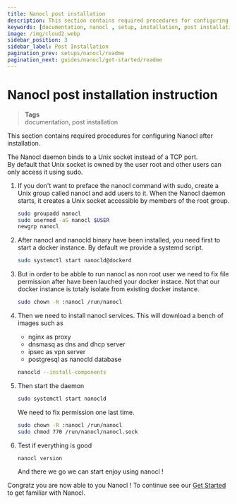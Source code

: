 ```yaml
---
title: Nanocl post installation
description: This section contains required procedures for configuring Nanocl after installation.
keywords: [documentation, nanocl , setup, installation, post installation]
image: /img/cloud2.webp
sidebar_position: 3
sidebar_label: Post Installation
pagination_prev: setups/nanocl/readme
pagination_next: guides/nanocl/get-started/readme
---
```


# Nanocl post installation instruction

> **Tags** <br />
> documentation, post installation

This section contains required procedures for configuring Nanocl after installation.

The Nanocl daemon binds to a Unix socket instead of a TCP port. <br />
By default that Unix socket is owned by the user root and other users can only access it using sudo. <br />

1.  If you don't want to preface the nanocl command with sudo, create a Unix group
    called nanocl and add users to it. When the Nanocl daemon starts, it creates a
    Unix socket accessible by members of the root group.

    ```sh
    sudo groupadd nanocl
    sudo usermod -aG nanocl $USER
    newgrp nanocl
    ```

2.  After nanocl and nanocld binary have been installed, you need first to start a
    docker instance. By default we provide a systemd script.

    ```sh
    sudo systemctl start nanocld@dockerd
    ```

3.  But in order to be abble to run nanocl as non root user we need to fix file
    permission after have been lauched your docker instace. Not that our docker
    instance is totaly isolate from existing docker instance.

    ```sh
    sudo chown -R :nanocl /run/nanocl
    ```


4.  Then we need to install nanocl services. This will download a bench of images
    such as

    - nginx as proxy
    - dnsmasq as dns and dhcp server
    - ipsec as vpn server
    - postgresql as nanocld database

    ```sh
    nanocld --install-components
    ```

5.  Then start the daemon

    ```sh
    sudo systemctl start nanocld
    ```

    We need to fix permission one last time.

    ```sh
    sudo chown -R :nanocl /run/nanocl
    sudo chmod 770 /run/nanocl/nanocl.sock
    ```

6.  Test if everything is good

    ```sh
    nanocl version
    ```

    And there we go we can start enjoy using nanocl !

Congratz you are now able to you Nanocl !
To continue see our [Get Started](/docs/guides/nanocl/get-started/1.orientation-and-setup.md) to get familiar with Nanocl.
